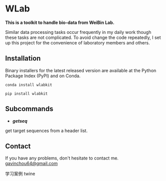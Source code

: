 # WLab
**This is a toolkit to handle bio-data from WeiBin Lab.**

Similar data processing tasks occur frequently in my daily work though these tasks are not complicated. To avoid change the code repeatedly, I set up this project for the convenience of laboratory members and others.

## Installation
Binary installers for the latest released version are available at the Python Package Index (PyPI) and on Conda.
```shell
conda install wlabkit
```
```shell
pip install wlabkit
```

## Subcommands
- ***getseq***

get target sequences from a header list.

## Contact
If you have any problems, don't hesitate to contact me. <gavinchou64@gmail.com>







学习案例 twine
